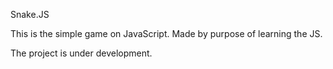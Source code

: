 Snake.JS 

This is the simple game on JavaScript. 
Made by purpose of learning the JS.

The project is under development.
